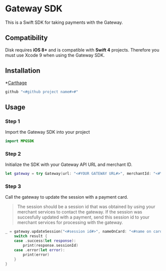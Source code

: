 # Gateway SDK
This is a Swift SDK for taking payments with the Gateway.

## Compatibility

Disk requires **iOS 8+** and is compatible with **Swift 4** projects. Therefore you must use Xcode 9 when using the Gateway SDK.

## Installation

*[Carthage]( https://github.com/Carthage/Carthage)

```swift
github "<#github project name#>#"
```
## Usage
### Step 1
Import the Gateway SDK into your project
```swift
import MPGSDK
```
### Step 2
Initialize the SDK with your Gateway API URL and merchant ID.
```swift
let gateway = try Gateway(url: "<#YOUR GATEWAY URL#>", merchantId: "<#YOUR MERCHANT ID#>")
```
### Step 3
Call the gateway to update the session with a payment card.
> The session should be a session id that was obtained by using your merchant services to contact the gateway.
If the session was succesfully updated with a payment, send this session id to your merchant services for processing with the gateway.
```swift
_ = gateway.updateSession("<#session id#>", nameOnCard: "<#name on card#>", cardNumber: "<#card number#>", securityCode: "<#security code#>", expiryMM: "<#expiration month#>", expiryYY: "<#expiration year#>") { (result) in
    switch result {
    case .success(let response):
        print(response.sessionId)
    case .error(let error):
        print(error)
    }
}
```
